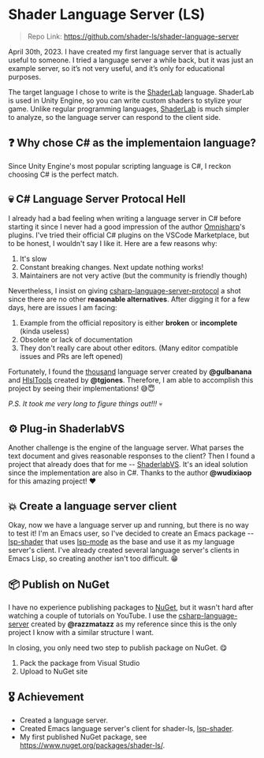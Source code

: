 # Shader Language Server (LS)


> Repo Link: https://github.com/shader-ls/shader-language-server

April 30th, 2023. I have created my first language server that is actually
useful to someone. I tried a language server a while back, but it was just
an example server, so it’s not very useful, and it’s only for educational
purposes.

The target language I chose to write is the [ShaderLab][] language.
ShaderLab is used in Unity Engine, so you can write custom shaders
to stylize your game. Unlike regular programming languages, [ShaderLab][]
is much simpler to analyze, so the language server can respond to the
client side.

<!-- more -->

## ❓ Why chose C# as the implementaion language?

Since Unity Engine's most popular scripting language is C#, I reckon
choosing C# is the perfect match.

## 💀 C# Language Server Protocal Hell

I already had a bad feeling when writing a language server in C#
before starting it since I never had a good impression of the
author [Omnisharp][]'s plugins. I've tried their official C# plugins
on the VSCode Marketplace, but to be honest, I wouldn't say I like it.
Here are a few reasons why:

1. It's slow
2. Constant breaking changes. Next update nothing works!
3. Maintainers are not very active (but the community is friendly though)

Nevertheless, I insist on giving [csharp-language-server-protocol][] a shot
since there are no other **reasonable alternatives**. After digging it for
a few days, here are issues I am facing:

1. Example from the official repository is either **broken** or **incomplete** (kinda useless)
2. Obsolete or lack of documentation
3. They don't really care about other editors. (Many editor compatible issues and PRs are left opened)

Fortunately, I found the [thousand][] language server created by **@gulbanana** and [HlslTools][]
created by **@tgjones**. Therefore, I am able to accomplish this project by seeing their
implementations! 😅😇

*P.S. It took me very long to figure things out!!!* 💀

## ⚙️ Plug-in ShaderlabVS

Another challenge is the engine of the language server. What parses the text
document and gives reasonable responses to the client? Then I found a project
that already does that for me -- [ShaderlabVS][]. It's an ideal solution since
the implementation are also in C#. Thanks to the author **@wudixiaop** for this
amazing project! ❤️

## 💥 Create a language server client

Okay, now we have a language server up and running, but there is no way to test it!
I'm an Emacs user, so I've decided to create an Emacs package -- [lsp-shader][] that
uses [lsp-mode][] as the base and use it as my language server's client. I've already
created several language server's clients in Emacs Lisp, so creating another isn't too
difficult. 😁

## 📦 Publish on NuGet

I have no experience publishing packages to [NuGet][], but it wasn't hard after
watching a couple of tutorials on YouTube. I use the [csharp-language-server][]
created by **@razzmatazz** as my reference since this is the only project I know
with a similar structure I want.

In closing, you only need two step to publish package on NuGet. 😋

1. Pack the package from Visual Studio
2. Upload to NuGet site

## 🎖️ Achievement

- Created a language server.
- Created Emacs language server's client for shader-ls, [lsp-shader][].
- My first published NuGet package, see https://www.nuget.org/packages/shader-ls/.


[ShaderLab]: https://docs.unity3d.com/Manual/SL-Reference.html
[Omnisharp]: https://github.com/OmniSharp

[csharp-language-server-protocol]: https://github.com/OmniSharp/csharp-language-server-protocol
[ShaderlabVS]: https://github.com/wudixiaop/ShaderlabVS
[thousand]: https://github.com/gulbanana/thousand
[HlslTools]: https://github.com/tgjones/HlslTools

[lsp-mode]: https://github.com/emacs-lsp/lsp-mode

[NuGet]: https://www.nuget.org/
[csharp-language-server]: https://github.com/razzmatazz/csharp-language-server

[lsp-shader]: https://github.com/shader-ls/lsp-shader


